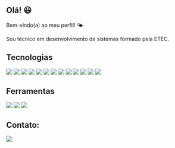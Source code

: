 <p align="center>
 <img src="https://github.com/lincolnzat/lincolnzat/blob/main/banner.png">
</p>

## Olá! :smiley:
Bem-vindo(a) ao meu perfil! 🌤️

Sou técnico em desenvolvimento de sistemas formado pela ETEC.


## Tecnologias
<p>
 <img src=https://img.shields.io/badge/c%23-%23239120.svg?style=for-the-badge&logo=csharp&logoColor=white/>
 <img src=https://img.shields.io/badge/.NET-5C2D91?style=for-the-badge&logo=.net&logoColor=white/>
 <img src=https://img.shields.io/badge/c-%2300599C.svg?style=for-the-badge&logo=c&logoColor=white/>
 <img src=https://img.shields.io/badge/php-%23777BB4.svg?style=for-the-badge&logo=php&logoColor=white/>
 <img src=https://img.shields.io/badge/laravel-%23FF2D20.svg?style=for-the-badge&logo=laravel&logoColor=white/>
 <img src=https://img.shields.io/badge/mysql-4479A1.svg?style=for-the-badge&logo=mysql&logoColor=white/>
 <img src=https://img.shields.io/badge/sqlite-%2307405e.svg?style=for-the-badge&logo=sqlite&logoColor=white/>
 <img src=https://img.shields.io/badge/html5-%23E34F26.svg?style=for-the-badge&logo=html5&logoColor=white/>
 <img src=https://img.shields.io/badge/css3-%231572B6.svg?style=for-the-badge&logo=css3&logoColor=white/>
 <img src=https://img.shields.io/badge/javascript-%23323330.svg?style=for-the-badge&logo=javascript&logoColor=%23F7DF1E/>
 <img src=https://img.shields.io/badge/bootstrap-%238511FA.svg?style=for-the-badge&logo=bootstrap&logoColor=white/>
 <img src=https://img.shields.io/badge/Ionic-%233880FF.svg?style=for-the-badge&logo=Ionic&logoColor=white/>
 <img src=https://img.shields.io/badge/react-%2320232a.svg?style=for-the-badge&logo=react&logoColor=%2361DAFB/>
</p>

 ## Ferramentas
 <p>
 <img src=https://img.shields.io/badge/Gimp-657D8B?style=for-the-badge&logo=gimp&logoColor=FFFFFF/>
 <img src=https://img.shields.io/badge/figma-%23F24E1E.svg?style=for-the-badge&logo=figma&logoColor=white/>
 <img src=https://img.shields.io/badge/Inkscape-e0e0e0?style=for-the-badge&logo=inkscape&logoColor=080A13/>
 </p>


 
## Contato:
  <a href="https://www.linkedin.com/in/lincoln-vinícius/">
     <img src=https://img.shields.io/badge/linkedin-%230077B5.svg?style=for-the-badge&logo=linkedin&logoColor=white/>
  </a>

